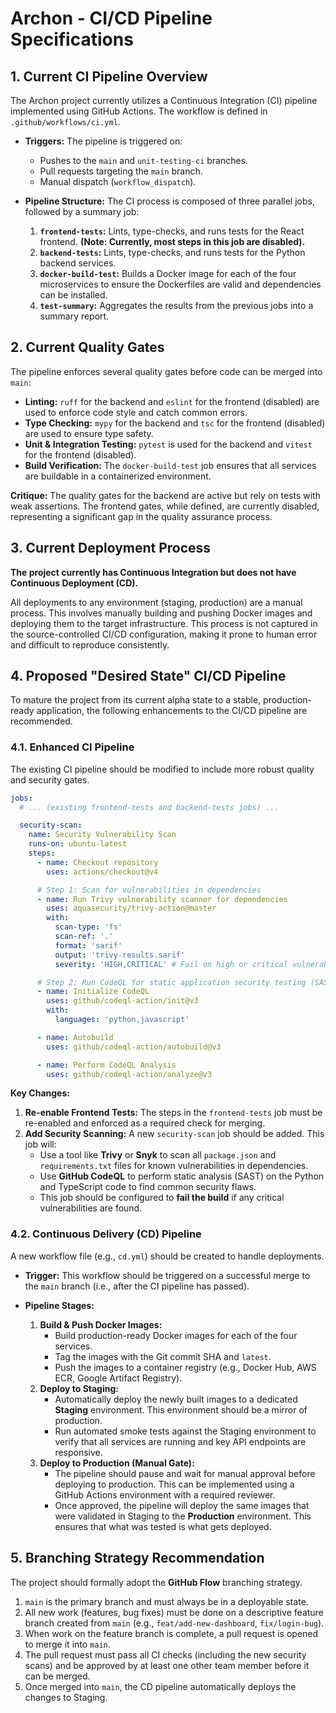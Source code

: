 # Archon - CI/CD Pipeline Specifications

## 1. Current CI Pipeline Overview

The Archon project currently utilizes a Continuous Integration (CI) pipeline implemented using GitHub Actions. The workflow is defined in `.github/workflows/ci.yml`.

*   **Triggers:** The pipeline is triggered on:
    *   Pushes to the `main` and `unit-testing-ci` branches.
    *   Pull requests targeting the `main` branch.
    *   Manual dispatch (`workflow_dispatch`).

*   **Pipeline Structure:** The CI process is composed of three parallel jobs, followed by a summary job:
    1.  **`frontend-tests`:** Lints, type-checks, and runs tests for the React frontend. **(Note: Currently, most steps in this job are disabled).**
    2.  **`backend-tests`:** Lints, type-checks, and runs tests for the Python backend services.
    3.  **`docker-build-test`:** Builds a Docker image for each of the four microservices to ensure the Dockerfiles are valid and dependencies can be installed.
    4.  **`test-summary`:** Aggregates the results from the previous jobs into a summary report.

## 2. Current Quality Gates

The pipeline enforces several quality gates before code can be merged into `main`:

*   **Linting:** `ruff` for the backend and `eslint` for the frontend (disabled) are used to enforce code style and catch common errors.
*   **Type Checking:** `mypy` for the backend and `tsc` for the frontend (disabled) are used to ensure type safety.
*   **Unit & Integration Testing:** `pytest` is used for the backend and `vitest` for the frontend (disabled).
*   **Build Verification:** The `docker-build-test` job ensures that all services are buildable in a containerized environment.

**Critique:** The quality gates for the backend are active but rely on tests with weak assertions. The frontend gates, while defined, are currently disabled, representing a significant gap in the quality assurance process.

## 3. Current Deployment Process

**The project currently has Continuous Integration but does not have Continuous Deployment (CD).**

All deployments to any environment (staging, production) are a manual process. This involves manually building and pushing Docker images and deploying them to the target infrastructure. This process is not captured in the source-controlled CI/CD configuration, making it prone to human error and difficult to reproduce consistently.

## 4. Proposed "Desired State" CI/CD Pipeline

To mature the project from its current alpha state to a stable, production-ready application, the following enhancements to the CI/CD pipeline are recommended.

### 4.1. Enhanced CI Pipeline

The existing CI pipeline should be modified to include more robust quality and security gates.

```yaml
jobs:
  # ... (existing frontend-tests and backend-tests jobs) ...

  security-scan:
    name: Security Vulnerability Scan
    runs-on: ubuntu-latest
    steps:
      - name: Checkout repository
        uses: actions/checkout@v4

      # Step 1: Scan for vulnerabilities in dependencies
      - name: Run Trivy vulnerability scanner for dependencies
        uses: aquasecurity/trivy-action@master
        with:
          scan-type: 'fs'
          scan-ref: '.'
          format: 'sarif'
          output: 'trivy-results.sarif'
          severity: 'HIGH,CRITICAL' # Fail on high or critical vulnerabilities

      # Step 2: Run CodeQL for static application security testing (SAST)
      - name: Initialize CodeQL
        uses: github/codeql-action/init@v3
        with:
          languages: 'python,javascript'

      - name: Autobuild
        uses: github/codeql-action/autobuild@v3

      - name: Perform CodeQL Analysis
        uses: github/codeql-action/analyze@v3
```

**Key Changes:**
1.  **Re-enable Frontend Tests:** The steps in the `frontend-tests` job must be re-enabled and enforced as a required check for merging.
2.  **Add Security Scanning:** A new `security-scan` job should be added. This job will:
    *   Use a tool like **Trivy** or **Snyk** to scan all `package.json` and `requirements.txt` files for known vulnerabilities in dependencies.
    *   Use **GitHub CodeQL** to perform static analysis (SAST) on the Python and TypeScript code to find common security flaws.
    *   This job should be configured to **fail the build** if any critical vulnerabilities are found.

### 4.2. Continuous Delivery (CD) Pipeline

A new workflow file (e.g., `cd.yml`) should be created to handle deployments.

*   **Trigger:** This workflow should be triggered on a successful merge to the `main` branch (i.e., after the CI pipeline has passed).

*   **Pipeline Stages:**
    1.  **Build & Push Docker Images:**
        *   Build production-ready Docker images for each of the four services.
        *   Tag the images with the Git commit SHA and `latest`.
        *   Push the images to a container registry (e.g., Docker Hub, AWS ECR, Google Artifact Registry).
    2.  **Deploy to Staging:**
        *   Automatically deploy the newly built images to a dedicated **Staging** environment. This environment should be a mirror of production.
        *   Run automated smoke tests against the Staging environment to verify that all services are running and key API endpoints are responsive.
    3.  **Deploy to Production (Manual Gate):**
        *   The pipeline should pause and wait for manual approval before deploying to production. This can be implemented using a GitHub Actions environment with a required reviewer.
        *   Once approved, the pipeline will deploy the same images that were validated in Staging to the **Production** environment. This ensures that what was tested is what gets deployed.

## 5. Branching Strategy Recommendation

The project should formally adopt the **GitHub Flow** branching strategy.

1.  `main` is the primary branch and must always be in a deployable state.
2.  All new work (features, bug fixes) must be done on a descriptive feature branch created from `main` (e.g., `feat/add-new-dashboard`, `fix/login-bug`).
3.  When work on the feature branch is complete, a pull request is opened to merge it into `main`.
4.  The pull request must pass all CI checks (including the new security scans) and be approved by at least one other team member before it can be merged.
5.  Once merged into `main`, the CD pipeline automatically deploys the changes to Staging.
